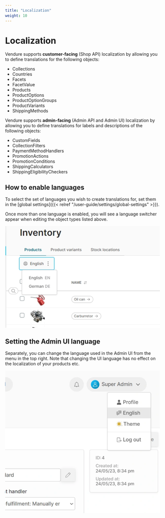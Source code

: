```yaml
---
title: "Localization"
weight: 10
---
```


# Localization

Vendure supports **customer-facing** (Shop API) localization by allowing you to define translations for the following objects:

* Collections
* Countries
* Facets
* FacetValue
* Products
* ProductOptions
* ProductOptionGroups
* ProductVariants
* ShippingMethods  

Vendure supports **admin-facing** (Admin API and Admin UI) localization by allowing you to define translations for labels and descriptions of the following objects:
  
* CustomFields
* CollectionFilters
* PaymentMethodHandlers
* PromotionActions
* PromotionConditions
* ShippingCalculators
* ShippingEligibilityCheckers

## How to enable languages

To select the set of languages you wish to create translations for, set them in the [global settings]({{< relref "/user-guide/settings/global-settings" >}}).

Once more than one language is enabled, you will see a language switcher appear when editing the object types listed above.

![../settings/screen-translations.webp](../settings/screen-translations.webp)

## Setting the Admin UI language

Separately, you can change the language used in the Admin UI from the menu in the top right. Note that changing the UI language has no effect on the localization of your products etc.

![./screen-ui-language.webp](./screen-ui-language.webp)
